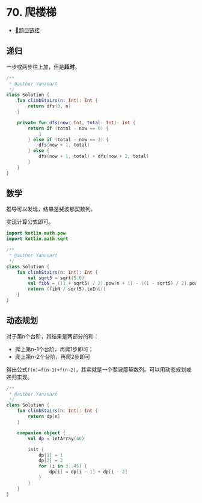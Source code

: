 # 70. 爬楼梯

- [🔗题目链接](https://leetcode-cn.com/problems/climbing-stairs/)

## 递归

一步或两步往上加，但是**超时**。

```kotlin
/**
 * @author Yananart
 */
class Solution {
    fun climbStairs(n: Int): Int {
        return dfs(0, n)
    }

    private fun dfs(now: Int, total: Int): Int {
        return if (total - now == 0) {
            1
        } else if (total - now == 1) {
            dfs(now + 1, total)
        } else {
            dfs(now + 1, total) + dfs(now + 2, total)
        }
    }
}
```

## 数学

推导可以发现，结果是斐波那契数列。

实现计算公式即可。

```kotlin
import kotlin.math.pow
import kotlin.math.sqrt

/**
 * @author Yananart
 */
class Solution {
    fun climbStairs(n: Int): Int {
        val sqrt5 = sqrt(5.0)
        val fibN = ((1 + sqrt5) / 2).pow(n + 1) - ((1 - sqrt5) / 2).pow(n + 1)
        return (fibN / sqrt5).toInt()
    }
}
```

## 动态规划

对于第n个台阶，其结果是两部分的和：

- 爬上第n-1个台阶，再爬1步即可；
- 爬上第n-2个台阶，再爬2步即可

得出公式`f(n)=f(n-1)+f(n-2)`，其实就是一个斐波那契数列。可以用动态规划或递归实现。

```kotlin
/**
 * @author Yananart
 */
class Solution {
    fun climbStairs(n: Int): Int {
        return dp[n]
    }

    companion object {
        val dp = IntArray(46)

        init {
            dp[1] = 1
            dp[2] = 2
            for (i in 3..45) {
                dp[i] = dp[i - 1] + dp[i - 2]
            }
        }
    }
}
```
